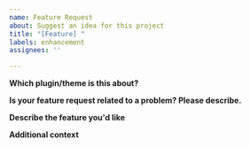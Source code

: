 ```yaml
---
name: Feature Request
about: Suggest an idea for this project
title: "[Feature] "
labels: enhancement
assignees: ''

---
```


**Which plugin/theme is this about?**
<!-- BetterRoleColors, BFRedux, etc. -->

**Is your feature request related to a problem? Please describe.**
<!-- A clear and concise description of what the problem is. Ex. I'm always frustrated when [...] -->

**Describe the feature you'd like**
<!-- A clear and concise description of what you want to happen. -->

**Additional context**
<!-- Add any other context or screenshots about the feature request here. -->
